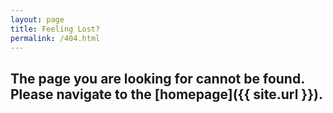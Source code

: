 ```yaml
---
layout: page
title: Feeling Lost? 
permalink: /404.html
---
```


## The page you are looking for cannot be found. Please navigate to the [homepage]({{ site.url }}).
